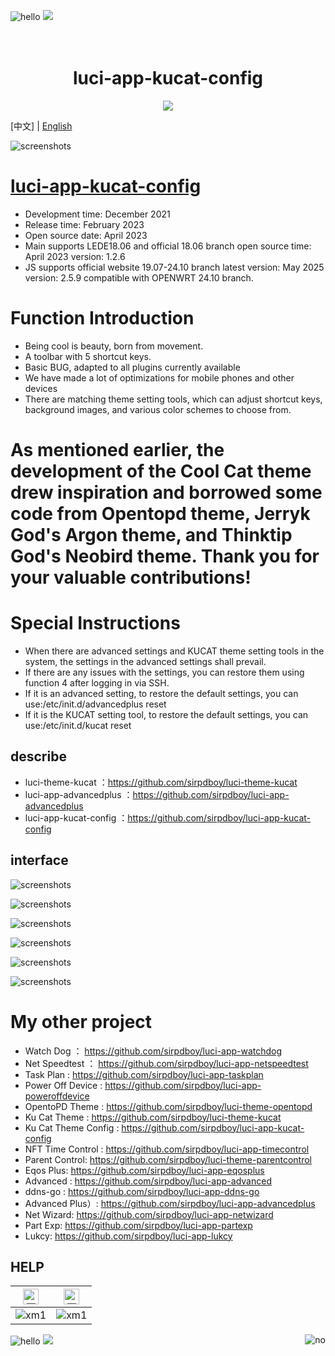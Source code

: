 ![hello](https://views.whatilearened.today/views/github/sirpdboy/deplives.svg) [![](https://img.shields.io/badge/TG群-点击加入-FFFFFF.svg)](https://t.me/joinchat/AAAAAEpRF88NfOK5vBXGBQ)

<h1 align="center">
  <br>luci-app-kucat-config<br>
</h1>

  <p align="center">

  <a target="_blank" href="https://github.com/sirpdboy/luci-app-kucat-config/releases">
    <img src="https://img.shields.io/github/release/sirpdboy/luci-app-kucat-config.svg?style=flat-square&label=luci-app-kucat-config&colorB=green">
  </a>
</p>

[中文] | [English](README.md) 

![screenshots](https://raw.githubusercontent.com/sirpdboy/openwrt/master/doc/说明1.jpg)

# [luci-app-kucat-config](https://github.com/sirpdboy/luci-app-kucat-config)
- Development time: December 2021
- Release time: February 2023
- Open source date: April 2023
- Main supports LEDE18.06 and official 18.06 branch open source time: April 2023 version: 1.2.6
- JS supports official website 19.07-24.10 branch latest version: May 2025 version: 2.5.9 compatible with OPENWRT 24.10 branch.

# Function Introduction
- Being cool is beauty, born from movement.
- A toolbar with 5 shortcut keys.
- Basic BUG, adapted to all plugins currently available
- We have made a lot of optimizations for mobile phones and other devices
- There are matching theme setting tools, which can adjust shortcut keys, background images, and various color schemes to choose from.

# As mentioned earlier, the development of the Cool Cat theme drew inspiration and borrowed some code from Opentopd theme, Jerryk God's Argon theme, and Thinktip God's Neobird theme. Thank you for your valuable contributions!


# Special Instructions
- When there are advanced settings and KUCAT theme setting tools in the system, the settings in the advanced settings shall prevail.
- If there are any issues with the settings, you can restore them using function 4 after logging in via SSH.
- If it is an advanced setting, to restore the default settings, you can use:/etc/init.d/advancedplus reset
- If it is the KUCAT setting tool, to restore the default settings, you can use:/etc/init.d/kucat reset

## describe

- luci-theme-kucat  ：https://github.com/sirpdboy/luci-theme-kucat
- luci-app-advancedplus  ：https://github.com/sirpdboy/luci-app-advancedplus
- luci-app-kucat-config  ：https://github.com/sirpdboy/luci-app-kucat-config 

## interface

![screenshots](./doc/kucat1.png)

![screenshots](./doc/kucat2.png)

![screenshots](./doc/kucat3.png)

![screenshots](./doc/kucat4.png)

![screenshots](./doc/kucatz1.png)

![screenshots](./doc/kucatz2.png)


# My other project

- Watch Dog ： https://github.com/sirpdboy/luci-app-watchdog
- Net Speedtest ： https://github.com/sirpdboy/luci-app-netspeedtest
- Task Plan : https://github.com/sirpdboy/luci-app-taskplan
- Power Off Device : https://github.com/sirpdboy/luci-app-poweroffdevice
- OpentoPD Theme : https://github.com/sirpdboy/luci-theme-opentopd
- Ku Cat Theme : https://github.com/sirpdboy/luci-theme-kucat
- Ku Cat Theme Config : https://github.com/sirpdboy/luci-app-kucat-config
- NFT Time Control : https://github.com/sirpdboy/luci-app-timecontrol
- Parent Control: https://github.com/sirpdboy/luci-theme-parentcontrol
- Eqos Plus: https://github.com/sirpdboy/luci-app-eqosplus
- Advanced : https://github.com/sirpdboy/luci-app-advanced
- ddns-go : https://github.com/sirpdboy/luci-app-ddns-go
- Advanced Plus）: https://github.com/sirpdboy/luci-app-advancedplus
- Net Wizard: https://github.com/sirpdboy/luci-app-netwizard
- Part Exp: https://github.com/sirpdboy/luci-app-partexp
- Lukcy: https://github.com/sirpdboy/luci-app-lukcy

## HELP

|     <img src="https://img.shields.io/badge/-Alipay-F5F5F5.svg" href="#赞助支持本项目-" height="25" alt="图飞了"/>  |  <img src="https://img.shields.io/badge/-WeChat-F5F5F5.svg" height="25" alt="图飞了" href="#赞助支持本项目-"/>  | 
| :-----------------: | :-------------: |
|![xm1](https://raw.githubusercontent.com/sirpdboy/openwrt/master/doc/支付宝.png) | ![xm1](https://raw.githubusercontent.com/sirpdboy/openwrt/master/doc/微信.png) |

<a href="#readme">
    <img src="https://img.shields.io/badge/-TOP-orange.svg" alt="no" title="Return TOP" align="right"/>
</a>

![hello](https://visitor-badge-deno.deno.dev/sirpdboy.sirpdboy.svg) [![](https://img.shields.io/badge/TGGroup-ClickJoin-FFFFFF.svg)](https://t.me/joinchat/AAAAAEpRF88NfOK5vBXGBQ)
